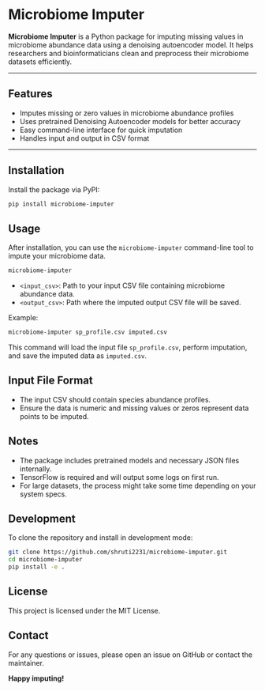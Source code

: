 # Microbiome Imputer

**Microbiome Imputer** is a Python package for imputing missing values in microbiome abundance data using a denoising autoencoder model. It helps researchers and bioinformaticians clean and preprocess their microbiome datasets efficiently.

---

## Features

- Imputes missing or zero values in microbiome abundance profiles
- Uses pretrained Denoising Autoencoder models for better accuracy
- Easy command-line interface for quick imputation
- Handles input and output in CSV format

---

## Installation

Install the package via PyPI:

```bash
pip install microbiome-imputer
```

## Usage

After installation, you can use the `microbiome-imputer` command-line tool to impute your microbiome data.

```bash
microbiome-imputer  
```

* `<input_csv>`: Path to your input CSV file containing microbiome abundance data.
* `<output_csv>`: Path where the imputed output CSV file will be saved.

Example:

```bash
microbiome-imputer sp_profile.csv imputed.csv
```

This command will load the input file `sp_profile.csv`, perform imputation, and save the imputed data as `imputed.csv`.

## Input File Format

* The input CSV should contain species abundance profiles.
* Ensure the data is numeric and missing values or zeros represent data points to be imputed.

## Notes

* The package includes pretrained models and necessary JSON files internally.
* TensorFlow is required and will output some logs on first run.
* For large datasets, the process might take some time depending on your system specs.

## Development

To clone the repository and install in development mode:

```bash
git clone https://github.com/shruti2231/microbiome-imputer.git
cd microbiome-imputer
pip install -e .
```

## License

This project is licensed under the MIT License.

## Contact

For any questions or issues, please open an issue on GitHub or contact the maintainer.

**Happy imputing!**